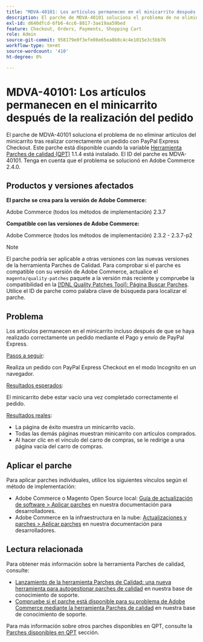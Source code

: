 ```yaml
---
title: "MDVA-40101: Los artículos permanecen en el minicarrito después de la colocación del pedido PayPal Express Checkout"
description: El parche de MDVA-40101 soluciona el problema de no eliminar artículos del minicarrito tras realizar correctamente un pedido con PayPal Express Checkout. Este parche está disponible cuando está instalada la [Quality Patches Tool (QPT)](https://devdocs.magento.com/guides/v2.4/comp-mgr/patching.html#mqp) 1.1.4. El ID del parche es MDVA-40101. Tenga en cuenta que el problema se solucionó en Adobe Commerce 2.4.0.
exl-id: d640dfcd-6fb6-4cc6-8817-3ae19aa59bed
feature: Checkout, Orders, Payments, Shopping Cart
role: Admin
source-git-commit: 958179e0f3efe08e65ea8b0c4c4e1015e3c5bb76
workflow-type: tm+mt
source-wordcount: '410'
ht-degree: 0%

---
```


# MDVA-40101: Los artículos permanecen en el minicarrito después de la realización del pedido

El parche de MDVA-40101 soluciona el problema de no eliminar artículos del minicarrito tras realizar correctamente un pedido con PayPal Express Checkout. Este parche está disponible cuando la variable [Herramienta Parches de calidad (QPT)](https://devdocs.magento.com/guides/v2.4/comp-mgr/patching.html#mqp) 1.1.4 está instalado. El ID del parche es MDVA-40101. Tenga en cuenta que el problema se solucionó en Adobe Commerce 2.4.0.

## Productos y versiones afectados

**El parche se crea para la versión de Adobe Commerce:**

Adobe Commerce (todos los métodos de implementación) 2.3.7

**Compatible con las versiones de Adobe Commerce:**

Adobe Commerce (todos los métodos de implementación) 2.3.2 - 2.3.7-p2

>[!NOTE]
>
>El parche podría ser aplicable a otras versiones con las nuevas versiones de la herramienta Parches de Calidad. Para comprobar si el parche es compatible con su versión de Adobe Commerce, actualice el `magento/quality-patches` paquete a la versión más reciente y compruebe la compatibilidad en la [[!DNL Quality Patches Tool]: Página Buscar Parches](https://devdocs.magento.com/quality-patches/tool.html#patch-grid). Utilice el ID de parche como palabra clave de búsqueda para localizar el parche.

## Problema

Los artículos permanecen en el minicarrito incluso después de que se haya realizado correctamente un pedido mediante el Pago y envío de PayPal Express.

<u>Pasos a seguir</u>:

Realiza un pedido con PayPal Express Checkout en el modo Incognito en un navegador.

<u>Resultados esperados</u>:

El minicarrito debe estar vacío una vez completado correctamente el pedido.

<u>Resultados reales</u>:

* La página de éxito muestra un minicarrito vacío.
* Todas las demás páginas muestran minicarrito con artículos comprados.
* Al hacer clic en el vínculo del carro de compras, se le redirige a una página vacía del carro de compras.

## Aplicar el parche

Para aplicar parches individuales, utilice los siguientes vínculos según el método de implementación:

* Adobe Commerce o Magento Open Source local: [Guía de actualización de software > Aplicar parches](https://devdocs.magento.com/guides/v2.4/comp-mgr/patching/mqp.html) en nuestra documentación para desarrolladores.
* Adobe Commerce en la infraestructura en la nube: [Actualizaciones y parches > Aplicar parches](https://devdocs.magento.com/cloud/project/project-patch.html) en nuestra documentación para desarrolladores.

## Lectura relacionada

Para obtener más información sobre la herramienta Parches de calidad, consulte:

* [Lanzamiento de la herramienta Parches de Calidad: una nueva herramienta para autogestionar parches de calidad](/help/announcements/adobe-commerce-announcements/magento-quality-patches-released-new-tool-to-self-serve-quality-patches.md) en nuestra base de conocimiento de soporte.
* [Compruebe si el parche está disponible para su problema de Adobe Commerce mediante la herramienta Parches de calidad](/help/support-tools/patches-available-in-qpt-tool/check-patch-for-magento-issue-with-magento-quality-patches.md) en nuestra base de conocimiento de soporte.

Para más información sobre otros parches disponibles en QPT, consulte la [Parches disponibles en QPT](https://support.magento.com/hc/en-us/sections/360010506631-Patches-available-in-QPT-tool-) sección.
